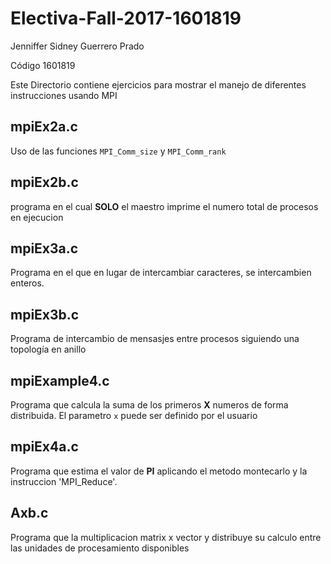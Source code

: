 # Electiva-Fall-2017-1601819

Jenniffer Sidney Guerrero Prado

Código 1601819

Este Directorio contiene ejercicios para mostrar el manejo de diferentes instrucciones usando MPI

## mpiEx2a.c
Uso de las funciones `MPI_Comm_size` y `MPI_Comm_rank`

## mpiEx2b.c
programa en el cual **SOLO** el maestro imprime el numero total de procesos en ejecucion

## mpiEx3a.c
Programa en el que en lugar de intercambiar caracteres, se intercambien enteros.

## mpiEx3b.c
Programa de intercambio de mensasjes entre procesos siguiendo una topología en anillo

## mpiExample4.c
Programa que calcula la suma de los primeros **X** numeros de forma distribuida.
El parametro `x` puede ser definido por el usuario

## mpiEx4a.c
Programa que estima el valor de **PI** aplicando el metodo montecarlo y la instruccion
'MPI_Reduce'.

## Axb.c
Programa que la multiplicacion matrix x vector y distribuye su calculo entre
las unidades de procesamiento disponibles
